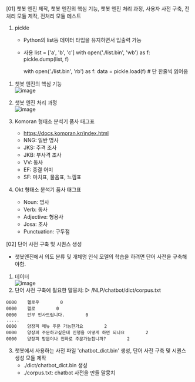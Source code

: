 [01] 챗봇 엔진 제작, 챗봇 엔진의 핵심 기능, 챗봇 엔진 처리 과정, 사용자 사전 구축, 전처리 모듈 제작, 전처리 모듈 테스트

1) pickle
   - Python의 list등 데이터 타입을 유지하면서 입출력 가능
   - 사용
        list = ['a', 'b', 'c']
        with open('./list.bin', 'wb') as f:
            pickle.dump(list, f)

        with open('./list.bin', 'rb') as f:
            data = pickle.load(f) # 단 한줄씩 읽어옴


1. 챗봇 엔진의 핵심 기능<br>![image](https://user-images.githubusercontent.com/84116509/177993641-718bf909-2ade-4f0b-8b2f-64e8777b48bc.png)
2. 챗봇 엔진 처리 과정 <br>![image](https://user-images.githubusercontent.com/84116509/177993662-1aa02e56-fe82-4059-96d4-97a4c81f3241.png)
3. Komoran 형태소 분석기 품사 태그표
   - https://docs.komoran.kr/index.html
   - NNG: 일반 명사
   - JKS: 주격 조사
   - JKB: 부사격 조사
   - VV: 동사
   - EF: 종결 어미
   - SF: 마치표, 물음표, 느낌표

4. Okt 형태소 분석기 품사 태그표
   - Noun: 명사
   - Verb: 동사
   - Adjective: 형용사
   - Josa: 조사
   - Punctuation: 구두점

[02] 단어 사전 구축 및 시퀀스 생성
   - 챗봇엔진에서 의도 분류 및 개체명 인식 모델의 학습을 하려면 단어 사전을 구축해야함.

1. 데이터<br>![image](https://user-images.githubusercontent.com/84116509/177993706-ef3ee25f-70f0-4901-8b9d-319b5875e732.png)
2. 단어 사전 구축에 필요한 말뭉치:
▷ /NLP/chatbot/dict/corpus.txt
```
0000    헬로우        0
0000    헬로        0
0000    안부 인사드립니다.        0
.....
0000    양장피 메뉴 주문 가능한가요        2
0000    양장피 주문하고싶은데 진행을 어떻게 하면 되나요        2
0000    양장피 방문이나 전화로 주문가능합니까?        2
```
3. 챗봇에서 사용하는 사전 파일 'chatbot_dict.bin' 생성, 단어 사전 구축 및 시퀀스 생성 모듈 제작
   - ./dict/chatbot_dict.bin 생성
   - ./corpus.txt: chatbot 사전을 만들 말뭉치
